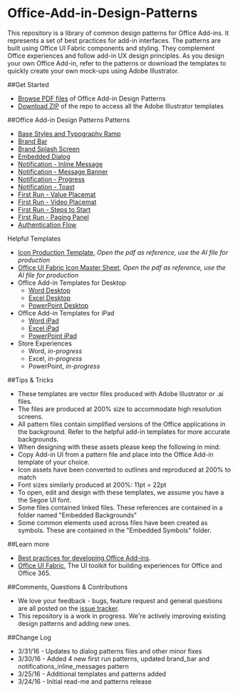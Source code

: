 # Office-Add-in-Design-Patterns
This repository is a library of common design patterns for Office Add-ins. It represents a set of best practices for add-in interfaces. The patterns are built using Office UI Fabric components and styling. They complement Office experiences and follow add-in UX design principles. As you design your own Office Add-in, refer to the patterns or download the templates to quickly create your own mock-ups using Adobe Illustrator.

##Get Started
- [Browse PDF files](https://github.com/OfficeDev/Office-Add-in-Design-Patterns/tree/master/Patterns) of Office Add-in Design Patterns
- [Download ZIP](https://github.com/OfficeDev/Office-Add-in-Design-Patterns/archive/master.zip) of the repo to access all the Adobe Illustrator templates

##Office Add-in Design Patterns
Patterns
- [Base Styles and Typography Ramp](https://github.com/OfficeDev/Office-Add-in-Design-Patterns/blob/master/Patterns/Base_styles_typeramp.pdf)
- [Brand Bar](https://github.com/OfficeDev/Office-Add-in-Design-Patterns/blob/master/Patterns/Brand_bar.pdf)
- [Brand Splash Screen](https://github.com/OfficeDev/Office-Add-in-Design-Patterns/blob/master/Patterns/Brand_splashscreen.pdf)
- [Embedded Dialog](https://github.com/OfficeDev/Office-Add-in-Design-Patterns/blob/master/Patterns/Embedded_Dialog.pdf)
- [Notification - Inline Message](https://github.com/OfficeDev/Office-Add-in-Design-Patterns/blob/master/Patterns/Notification_Inline_Message.pdf)
- [Notification - Message Banner](https://github.com/OfficeDev/Office-Add-in-Design-Patterns/blob/master/Patterns/Notification_messagebanner.pdf)
- [Notification - Progress](https://github.com/OfficeDev/Office-Add-in-Design-Patterns/blob/master/Patterns/Notification_progress.pdf)
- [Notification - Toast](https://github.com/OfficeDev/Office-Add-in-Design-Patterns/blob/master/Patterns/Notification_toast.pdf)
- [First Run - Value Placemat](https://github.com/OfficeDev/Office-Add-in-Design-Patterns/blob/master/Patterns/FirstRun_ValuePlacemat.pdf)
- [First Run - Video Placemat](https://github.com/OfficeDev/Office-Add-in-Design-Patterns/blob/master/Patterns/FirstRun_VideoPlacemat.pdf)
- [First Run - Steps to Start](https://github.com/OfficeDev/Office-Add-in-Design-Patterns/blob/master/Patterns/FirstRun_StepsToStart.pdf)
- [First Run - Paging Panel](https://github.com/OfficeDev/Office-Add-in-Design-Patterns/blob/master/Patterns/FirstRun_PagingPanel.pdf)
- [Authentication Flow](https://github.com/OfficeDev/Office-Add-in-Design-Patterns/blob/master/Patterns/Authentication_Flow.pdf)

Helpful Templates
* [Icon Production Template](https://github.com/OfficeDev/Office-Add-in-Design-Patterns/blob/master/Helpful%20Templates/Icon_production.pdf), *Open the pdf as reference, use the AI file for production*
* [Office UI Fabric Icon Master Sheet](https://github.com/OfficeDev/Office-Add-in-Design-Patterns/blob/master/Helpful%20Templates/OfficeUIFabric_icon_mastersheet.pdf), *Open the pdf as reference, use the AI file for production*
* Office Add-in Templates for Desktop
  * [Word Desktop](https://github.com/OfficeDev/Office-Add-in-Design-Patterns/blob/master/Helpful%20Templates/AddIn_Template%20_Word_Desktop_reference.pdf)
  * [Excel Desktop](https://github.com/OfficeDev/Office-Add-in-Design-Patterns/blob/master/Helpful%20Templates/AddIn_Template_Excel_Desktop_reference.pdf)
  * [PowerPoint Desktop](https://github.com/OfficeDev/Office-Add-in-Design-Patterns/blob/master/Helpful%20Templates/AddInTemplate_PowerPoint_Desktop_reference.pdf)
* Office Add-in Templates for iPad
  * [Word iPad](https://github.com/OfficeDev/Office-Add-in-Design-Patterns/blob/master/Helpful%20Templates/AddIn_Template_Word_iPad_reference.pdf)
  * [Excel iPad](https://github.com/OfficeDev/Office-Add-in-Design-Patterns/blob/master/Helpful%20Templates/AddIn_Template_Excel_iPad_reference.pdf)
  * [PowerPoint iPad](https://github.com/OfficeDev/Office-Add-in-Design-Patterns/blob/master/Helpful%20Templates/AddIn_Template_PowerPoint_iPad_reference.pdf)
* Store Experiences
  * Word, *in-progress*
  * Excel, *in-progress*
  * PowerPoint, *in-progress*

##Tips & Tricks
* These templates are vector files produced with Adobe Illustrator or .ai files.
* The files are produced at 200% size to accommodate high resolution screens.
* All pattern files contain simplified versions of the Office applications in the background. Refer to the helpful add-in templates for more accurate backgrounds.
* When designing with these assets please keep the following in mind:
 * Copy Add-in UI from a pattern file and place into the Office Add-in template of your choice.
 * Icon assets have been converted to outlines and reproduced at 200% to match
 * Font sizes similarly produced at 200%: 11pt = 22pt
 * To open, edit and design with these templates, we assume you have a the Segoe UI font.
 * Some files contained linked files. These references are contained in a folder named "Embedded Backgrounds"
 * Some common elements used across files have been created as symbols. These are contained in the "Embedded Symbols" folder.

##Learn more
* [Best practices for developing Office Add-ins](https://msdn.microsoft.com/EN-US/library/office/mt590883.aspx).
* [Office UI Fabric](http://dev.office.com/fabric/), The UI toolkit for building experiences for Office and Office 365.

##Comments, Questions & Contributions
* We love your feedback - bugs, feature request and general questions are all posted on the [issue tracker](https://github.com/OfficeDev/Office-Add-in-Design-Patterns/issues).
* This repository is a work in progress. We're actively improving existing design patterns and adding new ones.

##Change Log
* 3/31/16 - Updates to dialog patterns files and other minor fixes
* 3/30/16 - Added 4 new first run patterns, updated brand_bar and notifications_inline_messages pattern
* 3/25/16 - Additional templates and patterns added
* 3/24/16 - Initial read-me and patterns release


